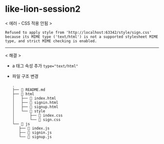 # like-lion-session2

< 에러 - CSS 적용 안됨 >

`
Refused to apply style from 'http://localhost:63342/style/sign.css' because its MIME type ('text/html') is not a supported stylesheet MIME type, and strict MIME checking is enabled.
`
<hr>
< 해결 >

- a 태그 속성 추가
`
type="text/html"
`

- 파일 구조 변경
    ```
  .
  ├── 📂 README.md
  ├── 📂 html
  │   ├── 📂 index.html
  │   ├── 📂 signin.html
  │   ├── 📂 signup.html
  │   └── 📂 style
  │       ├── 📂 index.css
  │       └── 📂 sign.css
  └── 📂 js
      ├── 📂 index.js
      ├── 📂 signin.js
      └── 📂 signup.js
    ```